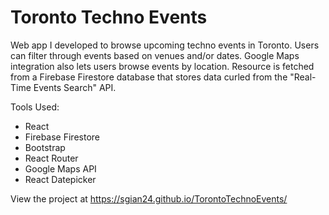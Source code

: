 # Toronto Techno Events

Web app I developed to browse upcoming techno events in Toronto. Users can filter through events based on venues and/or dates. Google Maps integration
also lets users browse events by location. Resource is fetched from a Firebase Firestore database that stores data curled from the "Real-Time Events Search" API.

Tools Used:

* React
* Firebase Firestore
* Bootstrap
* React Router
* Google Maps API
* React Datepicker

View the project at https://sgian24.github.io/TorontoTechnoEvents/



